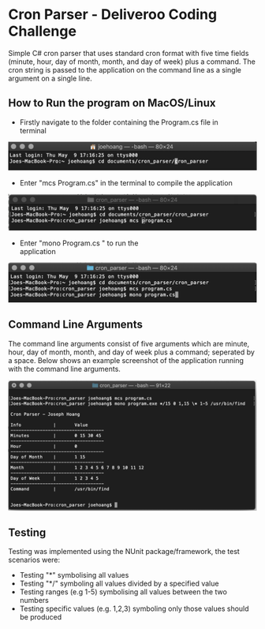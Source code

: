 # Cron Parser - Deliveroo Coding Challenge
Simple C# cron parser that uses standard cron format with five time fields (minute, hour, day of month, month, and day of week) plus a command. The cron string is passed to the application on the command line as a single argument on a single line.  

## How to Run the program on MacOS/Linux
  - Firstly navigate to the folder containing the Program.cs file in         
    terminal
  
  ![Example Image](/example_images/example2.png)
  
  - Enter "mcs Program.cs" in the terminal to compile the application
  
  ![Example Image](/example_images/example3.png)
  
  - Enter "mono Program.cs <COMMAND LINE ARGUMENTS>" to run the  
    application
  
  ![Example Image](/example_images/example4.png)
  
## Command Line Arguments
The command line arguments consist of five arguments which are minute, hour, day of month, month, and day of week plus a command; seperated by a space. Below shows an example screenshot of the application running with the command line arguments.  

![Example Image](/example_images/example1.png)

## Testing
Testing was implemented using the NUnit package/framework, the test scenarios were:
  - Testing "\*" symbolising all values
  - Testing "\*/<NUMBER>" symboling all values divided by a specified value
  - Testing ranges (e.g 1-5) symbolising all values between the two numbers
  - Testing specific values (e.g. 1,2,3) symboling only those values should be produced
 
 

